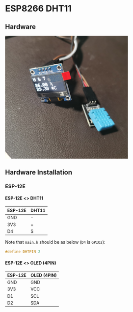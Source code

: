 # ESP8266 DHT11

## Hardware

![hardware](./docs/hardware.png "hardware")


## Hardware Installation

### ESP-12E

#### ESP-12E <> DHT11

| ESP-12E | DHT11 |
| ------- | ----- |
| GND     | -     |
| 3V3     | +     |
| D4      | S     |

Note that `main.h` should be as below (`D4` is `GPIO2`):

```cpp
#define DHTPIN 2
```

#### ESP-12E <> OLED (4PIN)

| ESP-12E | OLED (4PIN) |
| ------- | ----------- |
| GND     | GND         |
| 3V3     | VCC         |
| D1      | SCL         |
| D2      | SDA         |
